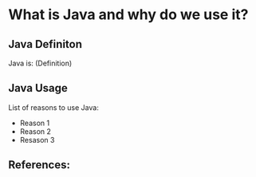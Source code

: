# What is Java and why do we use it?
## Java Definiton
Java is: (Definition)



## Java Usage
List of reasons to use Java:

- Reason 1
- Reason 2
- Resason 3


## References:
